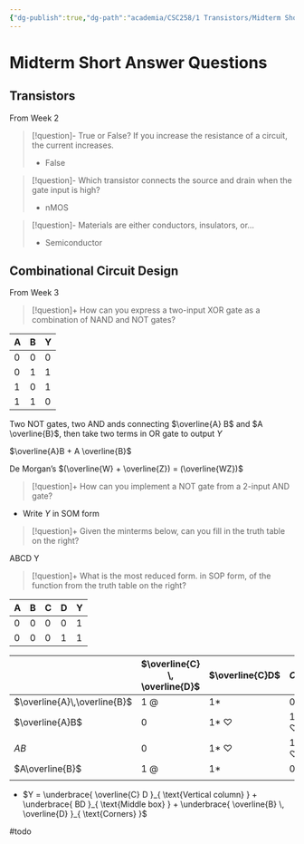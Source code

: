 ```yaml
---
{"dg-publish":true,"dg-path":"academia/CSC258/1 Transistors/Midterm Short Answer Questions.md","permalink":"/academia/csc-258/1-transistors/midterm-short-answer-questions/","tags":["lecture","note","university"],"created":"2025-01-13T13:17:36.138-05:00","updated":"2025-01-20T13:39:25.036-05:00"}
---
```



# Midterm Short Answer Questions

## Transistors

From Week 2

> [!question]- True or False? If you increase the resistance of a circuit, the current increases.
> - False

> [!question]- Which transistor connects the source and drain when the gate input is high?
> - nMOS

> [!question]- Materials are either conductors, insulators, or…
> - Semiconductor

## Combinational Circuit Design

From Week 3

> [!question]+ How can you express a two-input XOR gate as a combination of NAND and NOT gates?

| A   | B   | Y   |
| --- | --- | --- |
| 0   | 0   | 0   |
| 0   | 1   | 1   |
| 1   | 0   | 1   |
| 1   | 1   | 0   |

Two NOT gates, two AND ands connecting $\overline{A} B$ and $A \overline{B}$, then take two terms in OR gate to output $Y$

$\overline{A}B + A \overline{B}$

De Morgan’s
$(\overline{W} + \overline{Z}) = (\overline{WZ})$

> [!question]+ How can you implement a NOT gate from a 2-input AND gate?

- Write $Y$ in SOM form

> [!question]+ Given the minterms below, can you fill in the truth table on the right?

ABCD Y

> [!question]+ What is the most reduced form. in SOP form, of the function from the truth table on the right?

| A   | B   | C   | D   | Y   |
| --- | --- | --- | --- | --- |
| 0   | 0   | 0   | 0   | 1   |
| 0   | 0   | 0   | 1   | 1   |

|                              | $\overline{C} \, \overline{D}$ | $\overline{C}D$ | $CD$           | $C \overline{D}$ |
| ---------------------------- | ------------------------------ | --------------- | -------------- | ---------------- |
| $\overline{A}\,\overline{B}$ | 1 @                            | 1*              | 0              | 1 @              |
| $\overline{A}B$              | 0                              | 1* $\heartsuit$ | 1 $\heartsuit$ | 0                |
| $AB$                         | 0                              | 1* $\heartsuit$ | 1 $\heartsuit$ | 0                |
| $A\overline{B}$              | 1 @                            | 1*              | 0              | 1 @              |
|                              |                                |                 |                |                  |

- $Y = \underbrace{ \overline{C} D }_{ \text{Vertical column} } + \underbrace{ BD }_{ \text{Middle box} } + \underbrace{ \overline{B} \, \overline{D} }_{ \text{Corners} }$

#todo
